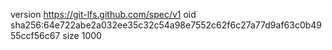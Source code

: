 version https://git-lfs.github.com/spec/v1
oid sha256:64e722abe2a032ee35c32c54a98e7552c62f6c27a77d9af63c0b4955ccf56c67
size 1000
